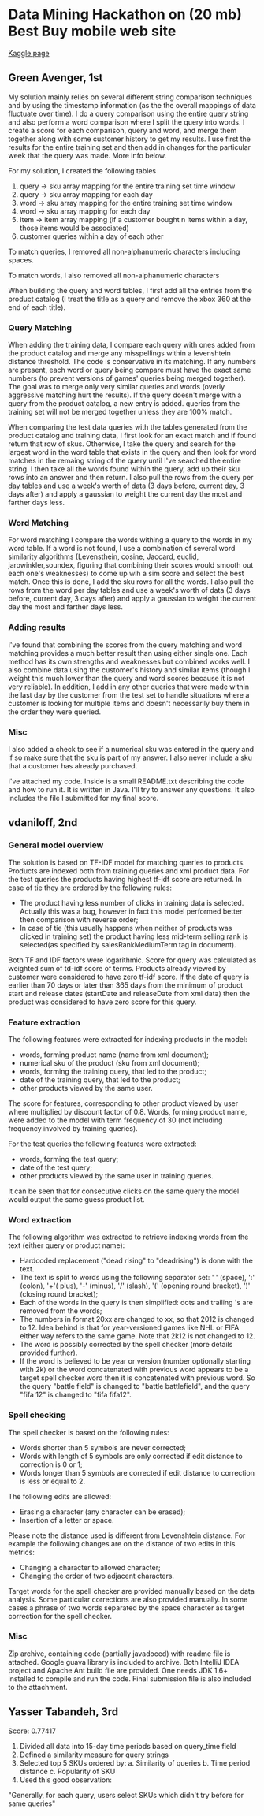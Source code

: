 # Data Mining Hackathon on (20 mb) Best Buy mobile web site

[Kaggle page](https://www.kaggle.com/c/acm-sf-chapter-hackathon-small)

## Green Avenger, 1st
My solution mainly relies on several different string comparison techniques and by using the timestamp information (as the the overall mappings of data fluctuate over time).  I do a query comparison using the entire query string and also perform a word comparison where I split the query into words.  I create a score for each comparison, query and word, and merge them together along with some customer history to get my results. I use first the results for the entire training set and then add in changes for the particular week that the query was made.  More info below.

For my solution, I created the following tables

1. query -> sku array mapping for the entire training set time window
2. query -> sku array mapping for each day
3. word -> sku array mapping for the entire training set time window
4. word -> sku array mapping for each day
5. item -> item array mapping (if a customer bought n items within a day, those items would be associated)
6. customer queries within a day of each other

To match queries, I removed all non-alphanumeric characters including spaces.

To match words, I also removed all non-alphanumeric characters

When building the query and word tables, I first add all the entries from the product catalog (I treat the title as a query and remove the xbox 360 at the end of each title).

### Query Matching

When adding the training data, I compare each query with ones added from the product catalog and merge any misspellings within a levenshtein distance threshold. The code is conservative in its matching. If any numbers are present, each word or query being compare must have the exact same numbers (to prevent versions of games' queries being merged together).  The goal was to merge only very similar queries and words (overly aggressive matching hurt the results).  If the query doesn't merge with a query from the product catalog, a new entry is added. queries from the training set will not be merged together unless they are 100% match.

When comparing the test data queries with the tables generated from the product catalog and training data, I first look for an exact match and if found return that row of skus. Otherwise, I take the query and search for the largest word in the word table that exists in the query and then look for word matches in the remaing string of the query until I've searched the entire string.  I then take all the words found within the query, add up their sku rows into an answer and then return.  I also pull the rows from the query per day tables and use a week's worth of data (3 days before, current day, 3 days after) and apply a gaussian to weight the current day the most and farther days less.  

### Word Matching

For word matching I compare the words withing a query to the words in my word table.  If a word is not found, I use a combination of several word similarity algorithms (Levensthein, cosine, Jaccard, euclid, jarowinkler,soundex, figuring that combining their scores would smooth out each one's weaknesses) to come up wih a sim score and select the best match.  Once this is done, I add the sku rows for all the words.  I also pull the rows from the word per day tables and use a week's worth of data (3 days before, current day, 3 days after) and apply a gaussian to weight the current day the most and farther days less.  

### Adding results

I've found that combining the scores from the query matching and word matching provides a much better result than using either single one. Each method has its own strengths and weaknesses but combined works well.  I also combine data using the customer's history and similar items (though I weight this much lower than the query and word scores because it is not very reliable). In addition, I add in any other queries that were made within the last day by the customer from the test set to handle situations where a customer is looking for multiple items and doesn't necessarily buy them in the order they were queried.

### Misc

I also added a check to see if a numerical sku was entered in the query and if so make sure that the sku is part of my answer.  I also never include a sku that a customer has already purchased.

I've attached my code.  Inside is a small README.txt describing the code and how to run it.  It is written in Java.  I'll try to answer any questions. It also includes the file I submitted for my final score.

## vdaniloff, 2nd

### General model overview

The solution is based on TF-IDF model for matching queries to products. Products are indexed both from training queries and xml product data. For the test queries the products having highest tf-idf score are returned. In case of tie they are ordered by the following rules:

- The product having less number of clicks in training data is selected. Actually this was a bug, however in fact this model performed better then comparison with reverse order;
- In case of tie (this usually happens when neither of products was clicked in training set) the product having less mid-term selling rank is selected(as specified by salesRankMediumTerm tag in document). 

Both TF and IDF factors were logarithmic. Score for query was calculated as weighted sum of td-idf score of terms.
Products already viewed by customer were considered to have zero tf-idf score. If the date of query is earlier than 70 days or later than 365 days from the minimum of product start and release dates (startDate and releaseDate from xml data) then the product was considered to have zero score for this query.

### Feature extraction

The following features were extracted for indexing products in the model:

- words, forming product name (name from xml document);
- numerical sku of the product (sku from xml document);
- words, forming the training query, that led to the product;
- date of the training query, that led to the product;
- other products viewed by the same user. 

The score for features, corresponding to other product viewed by user where multiplied by discount factor of 0.8. Words, forming product name, were added to the model with term frequency of 30 (not including frequency involved by training queries).

For the test queries the following features were extracted:

- words, forming the test query;
- date of the test query;
- other products viewed by the same user in training queries. 

It can be seen that for consecutive clicks on the same query the model would output the same guess product list.

### Word extraction

The following algorithm was extracted to retrieve indexing words from the text (either query or product name):

- Hardcoded replacement ("dead rising" to "deadrising") is done with the text.
- The text is split to words using the following separator set: '  ' (space), ':' (colon), '+'( plus), '-' (minus), '/' (slash), '(' (opening round bracket), ')' (closing round bracket);
- Each of the words in the query is then simplified: dots and trailing 's are removed from the words;
- The numbers in format 20xx are changed to xx, so that 2012 is changed to 12. Idea behind is that for year-versioned games like NHL or FIFA either way refers to the same game. Note that 2k12 is not changed to 12.
- The word is possibly corrected by the spell checker (more details provided further).
- If the word is believed to be year or version (number optionally starting with 2k)  or the word concatenated with previous word appears to be a target spell checker word then it is concatenated with previous word. So the query "battle field" is changed to "battle battlefield", and the query "fifa 12" is changed to "fifa fifa12". 

### Spell checking

The spell checker is based on the following rules:

- Words shorter than 5 symbols are never corrected;
- Words with length of 5 symbols are only corrected if edit distance to correction is 0 or 1;
- Words longer than 5 symbols are corrected if edit distance to correction is less or equal to 2. 

The following edits are allowed:

- Erasing a character (any character can be erased);
- Insertion of a letter or space. 

Please note the distance used is different from Levenshtein distance. For example the following changes are  on the distance of two edits in this metrics:

- Changing a character to allowed character;
- Changing the order of two adjacent characters. 

Target words for the spell checker are provided manually based on the data analysis. Some particular corrections are also provided manually. In some cases a phrase of two words separated by the space character as target correction for the spell checker.

### Misc

Zip archive, containing code (partially javadoced) with readme file is attached. Google guava library is included to archive. Both IntelliJ IDEA project and Apache Ant build file are provided. One needs JDK 1.6+ installed to compile and run the code. Final submission file is also included to the attachment.

## Yasser Tabandeh, 3rd

Score: 0.77417

1. Divided all data into 15-day time periods based on query_time field
2. Defined a similarity measure for query strings
3. Selected top 5 SKUs ordered by:
  a. Similarity of queries
  b. Time period distance
  c. Popularity of SKU
4. Used this good observation:

"Generally, for each query, users select SKUs which didn't try before for same queries"
